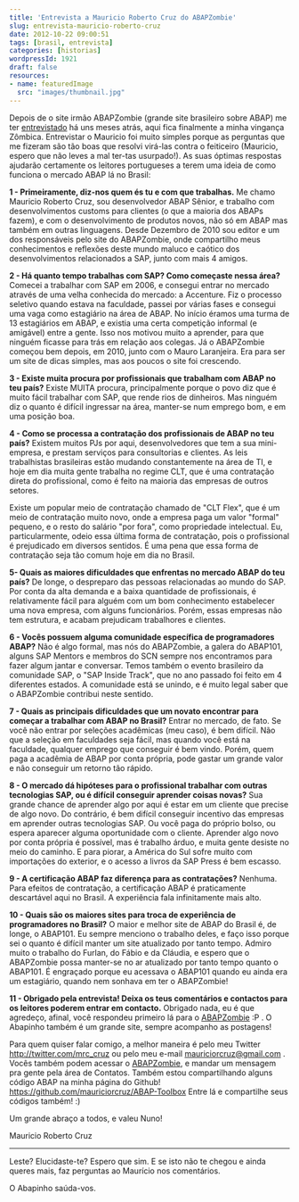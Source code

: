 ```yaml
---
title: 'Entrevista a Mauricio Roberto Cruz do ABAPZombie'
slug: entrevista-mauricio-roberto-cruz
date: 2012-10-22 09:00:51
tags: [brasil, entrevista]
categories: [historias]
wordpressId: 1921
draft: false
resources:
- name: featuredImage
  src: "images/thumbnail.jpg"
---
```

Depois de o site irmão ABAPZombie (grande site brasileiro sobre ABAP) me ter [entrevistado][1] há uns meses atrás, aqui fica finalmente a minha vingança Zômbica. Entrevistar o Mauricio foi muito simples porque as perguntas que me fizeram são tão boas que resolvi virá-las contra o feiticeiro (Mauricio, espero que não leves a mal ter-tas usurpado!). As suas óptimas respostas ajudarão certamente os leitores portugueses a terem uma ideia de como funciona o mercado ABAP lá no Brasil:

<!--more-->

**1 - Primeiramente, diz-nos quem és tu e com que trabalhas.**
Me chamo Mauricio Roberto Cruz, sou desenvolvedor ABAP Sênior, e trabalho com desenvolvimentos customs para clientes (o que a maioria dos ABAPs fazem), e com o desenvolvimento de produtos novos, não só em ABAP mas também em outras linguagens. Desde Dezembro de 2010 sou editor e um dos responsáveis pelo site do ABAPZombie, onde compartilho meus conhecimentos e reflexões deste mundo maluco e caótico dos desenvolvimentos relacionados a SAP, junto com mais 4 amigos.

**2 - Há quanto tempo trabalhas com SAP? Como começaste nessa área?**
Comecei a trabalhar com SAP em 2006, e consegui entrar no mercado através de uma velha conhecida do mercado: a Accenture. Fiz o processo seletivo quando estava na faculdade, passei por várias fases e consegui uma vaga como estagiário na área de ABAP. No início éramos uma turma de 13 estagiários em ABAP, e existia uma certa competição informal (e amigável) entre a gente. Isso nos motivou muito a aprender, para que ninguém ficasse para trás em relação aos colegas. Já o ABAPZombie começou bem depois, em 2010, junto com o Mauro Laranjeira. Era para ser um site de dicas simples, mas aos poucos o site foi crescendo.

**3 - Existe muita procura por profissionais que trabalham com ABAP no teu país?**
Existe MUITA procura, principalmente porque o povo diz que é muito fácil trabalhar com SAP, que rende rios de dinheiros. Mas ninguém diz o quanto é difícil ingressar na área, manter-se num emprego bom, e em uma posição boa.

**4 - Como se processa a contratação dos profissionais de ABAP no teu país?**
Existem muitos PJs por aqui, desenvolvedores que tem a sua mini-empresa, e prestam serviços para consultorias e clientes. As leis trabalhistas brasileiras estão mudando constantemente na área de TI, e hoje em dia muita gente trabalha no regime CLT, que é uma contratação direta do profissional, como é feito na maioria das empresas de outros setores.

Existe um popular meio de contratação chamado de "CLT Flex", que é um meio de contratação muito novo, onde a empresa paga um valor "formal" pequeno, e o resto do salário "por fora", como propriedade intelectual. Eu, particularmente, odeio essa última forma de contratação, pois o profissional é prejudicado em diversos sentidos. É uma pena que essa forma de contratação seja tão comum hoje em dia no Brasil.

**5- Quais as maiores dificuldades que enfrentas no mercado ABAP do teu país?**
De longe, o despreparo das pessoas relacionadas ao mundo do SAP. Por conta da alta demanda e a baixa quantidade de profissionais, é relativamente fácil para alguém com um bom conhecimento estabelecer uma nova empresa, com alguns funcionários. Porém, essas empresas não tem estrutura, e acabam prejudicam trabalhores e clientes.

**6 - Vocês possuem alguma comunidade específica de programadores ABAP?**
Não é algo formal, mas nós do ABAPZombie, a galera do ABAP101, alguns SAP Mentors e membros do SCN sempre nos encontramos para fazer algum jantar e conversar. Temos também o evento brasileiro da comunidade SAP, o "SAP Inside Track", que no ano passado foi feito em 4 diferentes estados. A comunidade está se unindo, e é muito legal saber que o ABAPZombie contribui neste sentido.

**7 - Quais as principais dificuldades que um novato encontrar para começar a trabalhar com ABAP no Brasil?**
Entrar no mercado, de fato. Se você não entrar por seleções acadêmicas (meu caso), é bem difícil. Não que a seleção em faculdades seja fácil, mas quando você está na faculdade, qualquer emprego que conseguir é bem vindo. Porém, quem paga a acadêmia de ABAP por conta própria, pode gastar um grande valor e não conseguir um retorno tão rápido.

**8 - O mercado dá hipóteses para o profissional trabalhar com outras tecnologias SAP, ou é difícil conseguir aprender coisas novas?**
Sua grande chance de aprender algo por aqui é estar em um cliente que precise de algo novo. Do contrário, é bem difícil conseguir incentivo das empresas em aprender outras tecnologias SAP. Ou você paga do próprio bolso, ou espera aparecer alguma oportunidade com o cliente. Aprender algo novo por conta própria é possível, mas é trabalho árduo, e muita gente desiste no meio do caminho. E para piorar, a América do Sul sofre muito com importações do exterior, e o acesso a livros da SAP Press é bem escasso.

**9 - A certificação ABAP faz diferença para as contratações?**
Nenhuma. Para efeitos de contratação, a certificação ABAP é praticamente descartável aqui no Brasil. A experiência fala infinitamente mais alto.

**10 - Quais são os maiores sites para troca de experiência de programadores no Brasil?**
O maior e melhor site de ABAP do Brasil é, de longe, o ABAP101. Eu sempre menciono o trabalho deles, e faço isso porque sei o quanto é difícil manter um site atualizado por tanto tempo. Admiro muito o trabalho do Furlan, do Fábio e da Cláudia, e espero que o ABAPZombie possa manter-se no ar atualizado por tanto tempo quanto o ABAP101. É engraçado porque eu acessava o ABAP101 quando eu ainda era um estagiário, quando nem sonhava em ter o ABAPZombie!

**11 - Obrigado pela entrevista! Deixa os teus comentários e contactos para os leitores poderem entrar em contacto.**
Obrigado nada, eu é que agredeço, afinal, você respondeu primeiro lá para o [ABAPZombie][2] :P . O Abapinho também é um grande site, sempre acompanho as postagens!

Para quem quiser falar comigo, a melhor maneira é pelo meu Twitter http://twitter.com/mrc_cruz ou pelo meu e-mail mauriciorcruz@gmail.com . Vocês também podem acessar o [ABAPZombie][2], e mandar um mensagem pra gente pela área de Contatos. Também estou compartilhando alguns código ABAP na minha página do Github! <https://github.com/mauriciorcruz/ABAP-Toolbox> Entre lá e compartilhe seus códigos também! :)

Um grande abraço a todos, e valeu Nuno!

Mauricio Roberto Cruz

* * *

Leste? Elucidaste-te? Espero que sim. E se isto não te chegou e ainda queres mais, faz perguntas ao Maurício nos comentários.

O Abapinho saúda-vos.

   [1]: http://www.abapzombie.com/mundo-sap/2012/02/23/entrevista-zumbistica-nuno-godinho-do-abapinho-com/
   [2]: http://www.abapzombie.com/
